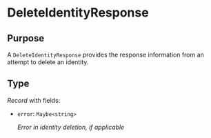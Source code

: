 # DeleteIdentityResponse

## Purpose

<!-- --8<-- [start:purpose] -->
A `DeleteIdentityResponse` provides the response information from an attempt to delete an identity.
<!-- --8<-- [end:purpose] -->

## Type

<!-- --8<-- [start:type] -->
<div class="type" markdown>

*Record* with fields:

- `error`: `Maybe<string>`

  *Error in identity deletion, if applicable*
</div>
<!-- --8<-- [end:type] -->
